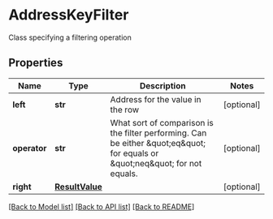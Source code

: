# AddressKeyFilter

Class specifying a filtering operation

## Properties
Name | Type | Description | Notes
------------ | ------------- | ------------- | -------------
**left** | **str** | Address for the value in the row | [optional] 
**operator** | **str** | What sort of comparison is the filter performing. Can be either \&quot;eq\&quot; for equals or \&quot;neq\&quot; for not equals. | [optional] 
**right** | [**ResultValue**](ResultValue.md) |  | [optional] 

[[Back to Model list]](../README.md#documentation-for-models) [[Back to API list]](../README.md#documentation-for-api-endpoints) [[Back to README]](../README.md)


